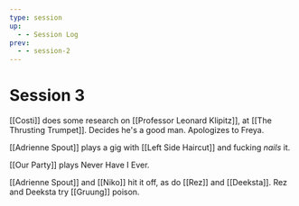 ```yaml
---
type: session
up:
  - - Session Log
prev:
  - - session-2
---
```



# Session 3

[[Costi]] does some research on [[Professor Leonard Klipitz]], at [[The Thrusting Trumpet]]. Decides he's a good man. Apologizes to Freya. 

[[Adrienne Spout]] plays a gig with [[Left Side Haircut]] and fucking *nails* it.

[[Our Party]] plays Never Have I Ever.

[[Adrienne Spout]] and [[Niko]] hit it off, as do [[Rez]] and [[Deeksta]]. Rez and Deeksta try [[Gruung]] poison.